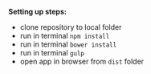 **Setting up steps:**
- clone repository to local folder
- run in terminal `npm install`
- run in terminal `bower install`
- run in terminal `gulp`
- open app in browser from `dist` folder